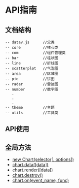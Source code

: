 # API指南

## 文档结构
```
-- datav.js      //父类
-- core          //核心类
-- com           //组件管理类
-- bar           //柱状图
-- line          //折线图
-- scatterplot   //气泡图
-- area          //区域图
-- pie           //饼图
-- radar         //雷达图
-- number        //数字图
   .
   .
   .
-- theme         //主题
-- utils         //工具类
```

## API使用

## 全局方法
* [new Chart(selector[, options])](./chart.md)
* [chart.data([data])](./chart.md)
* [chart.render([data])](./chart.md)
* [chart.destroy()](./chart.md)
* [chart.on(event_name, func)](./chart.md)


